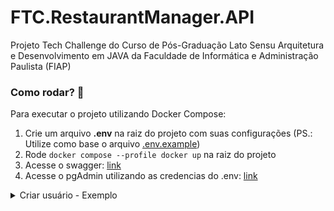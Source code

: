 # FTC.RestaurantManager.API
 Projeto Tech Challenge do Curso de Pós-Graduação Lato Sensu Arquitetura e Desenvolvimento em JAVA da Faculdade de Informática e Administração Paulista (FIAP)

### Como rodar? 🚀
Para executar o projeto utilizando Docker Compose:
1. Crie um arquivo **.env** na raiz do projeto com suas configurações (PS.: Utilize como base o arquivo [.env.example](.env.example))
2. Rode `docker compose --profile docker up` na raiz do projeto
3. Acesse o swagger: [link](http://localhost:8085/restaurant-manager/swagger-ui/index.html)
4. Acesse o pgAdmin utilizando as credencias do .env: [link](http://localhost:80)

<details>
<summary>Criar usuário - Exemplo</summary>

- Encontre um hash id de cidade válido em http://localhost:8085/restaurant-manager/swagger-ui/index.html#/Cidades%20-%20Endpoints%20de%20Cidades/find_3 com a aplicação em execução.

```json
{
  "address": {
    "cep": "35090-650",
    "complement": "Complemento 123",
    "description": "Rua 123",
    "hashIdCity": "258eece0f1df410ea8c706085397d812",
    "neighborhood": "Alta Floresta D´oeste",
    "number": "100",
    "postalCode": "1234-5678"
  },
  "email": "manu@example.com",
  "login": "manu_002",
  "name": "manu",
  "password": "manu2025"
}
```

### Como acessar o banco de dados em memória H2 de testes automatizados via console?
Enquanto os testes estiverem em execução ou em pausa (thread breakpoint) é possível acessar a estrutura do banco de dados enquanto está em memória em http://localhost:8085/restaurant-manager/h2-console com as credenciais:

Driver Class: org.h2.Driver<br>
JDBC URL: jdbc:h2:tcp://localhost:9092/mem:db<br>
User Name: sa<br>
Password:<br>

O breakpoint pode ser configurado para suspender apenas uma única thread para que o acesso ao H2-console seja possível (https://hrrbrt.medium.com/using-h2-during-test-debugging-in-spring-f6a3db355e3a).
</details>